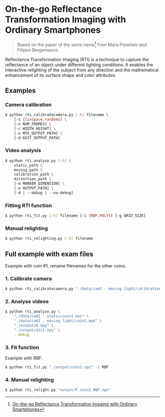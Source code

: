 # On-the-go Reflectance Transformation Imaging with Ordinary Smartphones

> Based on the paper of the same name[^1] from Mara Pistellato and Filippo Bergamasco.

Reflectance Transformation Imaging (RTI) is a technique to capture the reflectance of an object under different lighting conditions. It enables the interactive relighting of the subject from any direction and the mathematical enhancement of its surface shape and color attributes.

[^1]: [On-the-go Reflectance Transformation Imaging with Ordinary Smartphones](https://arxiv.org/abs/2210.09821)


## Examples

### Camera calibration

```bash
$ python rti_calibratecamera.py [-h] filename \
    [-s {linspace,random}] \
    [-n NUM_FRAMES] \
    [-c WIDTH HEIGHT] \
    [-o MTX_OUTPUT_PATH] \
    [-d DIST_OUTPUT_PATH]
```

### Video analysis

```bash
$ python rti_analyse.py [-h] \
    static_path \
    moving_path \
    calibration_path \
    distortion_path \
    [-m MARKER_DIMENSION] \
    [-o OUTPUT_PATH] \
    [-d | --debug | --no-debug]
```

### Fitting RTI function

```bash
$ python rti_fit.py [-h] filename [-i {RBF,POLY}] [-g GRID_SIZE]
```

### Manual relighting

```bash
$ python rti_relighting.py [-h] filename
```


## Full example with exam files

Example with coin #1, rename filenames for the other coins.

### 1. Calibrate camera

```bash
$ python rti_calibratecamera.py "./data/cam2 - moving light/calibration.mp4"
```

### 2. Analyse videos

```bash
$ python rti_analyse.py \
    "./data/cam1 - static/coin1.mov" \
    "./data/cam2 - moving light/coin1.mp4" \
    "./output/K.npy" \
    "./output/dist.npy" \
    --debug
```

### 3. Fit function

Example with RBF.

```bash
$ python rti_fit.py "./output/coin1.npz" -i RBF
```

### 4. Manual relighting

```bash
$ python rti_relight.py "output/F_coin1_RBF.npz"
```